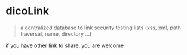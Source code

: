 # dicoLink

> a centralized database to link security testing lists (xss, xml, path traversal, name, directory ...)

if you have other link to share, you are welcome 
